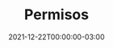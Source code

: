 ---
title: "Permisos"
date: 2021-12-22T00:00:00-03:00
lastmod: 2022-10-05T00:00:00-03:00
weight: 1
draft: false
keywords: ["people", "solicitudes", "permisos"]
description: "Permisos"
mantained_by:
    - alejandrapaola
---